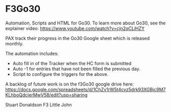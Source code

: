 # F3Go30
Automation, Scripts and HTML for Go30.
To learn more about Go30, see the explainer video: https://www.youtube.com/watch?v=cjn2qCLiHZY

PAX track their progress in the Go30 Google sheet which is released monthly.  

The automation includes:
* Auto fill in of the Tracker when the HC form is submitted
* Auto -1 for entries that have not been filled the previous day.
* Script to configure the triggers for the above.

A backlog of future work is on the f3Go30 google drive here: https://docs.google.com/spreadsheets/d/1ChZv1rW5t4cvz5drk93XGBjc9M7KLhboQdcjerMwV58/edit?usp=sharing

Stuart Donaldson
F3 Little John
